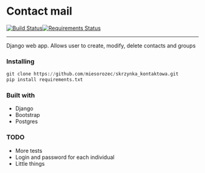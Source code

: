 # Contact mail
[![Build Status](https://travis-ci.org/myslak71/contact_mail.svg?branch=master)](https://travis-ci.org/myslak71/contact_mail)[![Requirements Status](https://requires.io/github/myslak71/contact_mail/requirements.svg?branch=master)](https://requires.io/github/myslak71/contact_mail/requirements/?branch=master)
___
Django web app. Allows user to create, modify, delete contacts and groups


### Installing
```python
git clone https://github.com/miesorozec/skrzynka_kontaktowa.git
pip install requirements.txt
```
### Built with
* Django
* Bootstrap
* Postgres
### TODO
* More tests
* Login and password for each individual
* Little things
